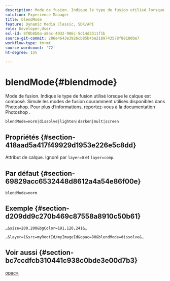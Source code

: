```yaml
---
description: Mode de fusion. Indique le type de fusion utilisé lorsque le calque est composé. Simule les modes de fusion couramment utilisés disponibles dans Photoshop. Pour plus d’informations, reportez-vous à la documentation Photoshop .
solution: Experience Manager
title: blendMode
feature: Dynamic Media Classic, SDK/API
role: Developer,User
exl-id: 8f0b8b0a-a8ac-4932-986c-5d14d3311f1b
source-git-commit: 206e4643e3926cb85b4be2189743578f88180be7
workflow-type: tm+mt
source-wordcount: '72'
ht-degree: 15%

---
```


# blendMode{#blendmode}

Mode de fusion. Indique le type de fusion utilisé lorsque le calque est composé. Simule les modes de fusion couramment utilisés disponibles dans Photoshop. Pour plus d’informations, reportez-vous à la documentation Photoshop .

`blendMode=norm|dissolve|lighten|darken|mult|screen`

## Propriétés {#section-418aad5a417f49929d1953e226e5c8dd}

Attribut de calque. Ignoré par `layer=0` et `layer=comp`.

## Par défaut {#section-69829acc6532448d8612a4a54e86f00e}

`blendMode=norm`

## Exemple {#section-d209dd9c270b469c87558a8910c50b61}

`…&size=200,200&bgColor=191,120,241&…`

`…&layer=1&src=myRootId/myImageId&opac=80&blendMode=dissolve&…`

## Voir aussi {#section-bc7ccdfcb310441c938c0bde3e00d7b3}

[opac=](../../../../../is-api/http-ref/image-serving-api-ref/c-http-protocol-reference/c-command-reference/r-opac.md#reference-d2269b51aca34599a08d0a46ee5c27e5)
